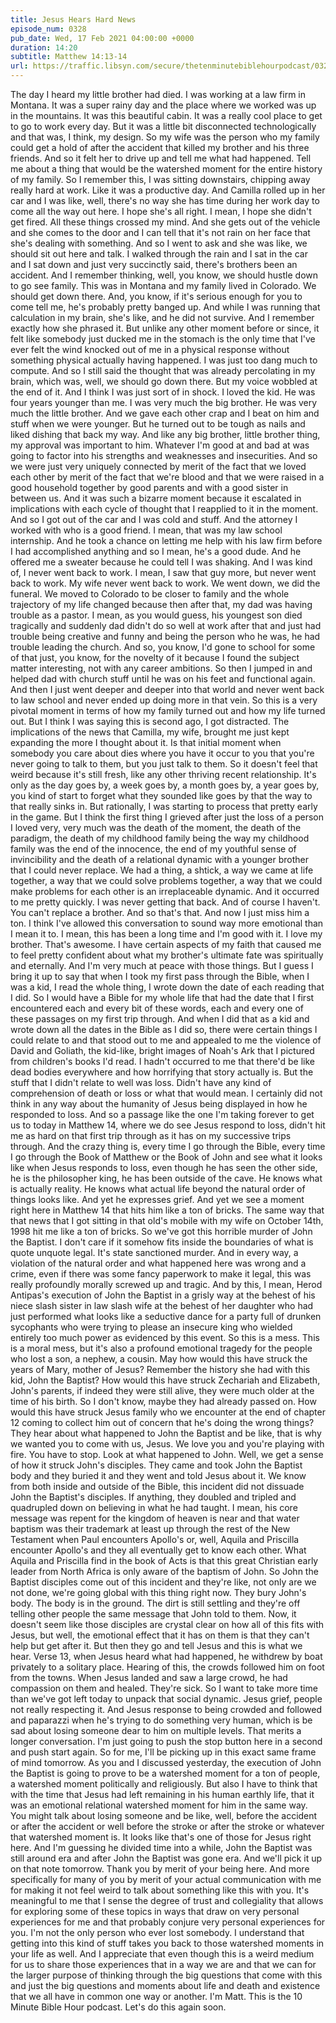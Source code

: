 ```yaml
---
title: Jesus Hears Hard News
episode_num: 0328
pub_date: Wed, 17 Feb 2021 04:00:00 +0000
duration: 14:20
subtitle: Matthew 14:13-14
url: https://traffic.libsyn.com/secure/thetenminutebiblehourpodcast/0328_-_Jesus_Hears_Hard_News.mp3
---
```


 The day I heard my little brother had died. I was working at a law firm in Montana. It was a super rainy day and the place where we worked was up in the mountains. It was this beautiful cabin. It was a really cool place to get to go to work every day. But it was a little bit disconnected technologically and that was, I think, my design. So my wife was the person who my family could get a hold of after the accident that killed my brother and his three friends. And so it felt her to drive up and tell me what had happened. Tell me about a thing that would be the watershed moment for the entire history of my family. So I remember this, I was sitting downstairs, chipping away really hard at work. Like it was a productive day. And Camilla rolled up in her car and I was like, well, there's no way she has time during her work day to come all the way out here. I hope she's all right. I mean, I hope she didn't get fired. All these things crossed my mind. And she gets out of the vehicle and she comes to the door and I can tell that it's not rain on her face that she's dealing with something. And so I went to ask and she was like, we should sit out here and talk. I walked through the rain and I sat in the car and I sat down and just very succinctly said, there's brothers been an accident. And I remember thinking, well, you know, we should hustle down to go see family. This was in Montana and my family lived in Colorado. We should get down there. And, you know, if it's serious enough for you to come tell me, he's probably pretty banged up. And while I was running that calculation in my brain, she's like, and he did not survive. And I remember exactly how she phrased it. But unlike any other moment before or since, it felt like somebody just ducked me in the stomach is the only time that I've ever felt the wind knocked out of me in a physical response without something physical actually having happened. I was just too dang much to compute. And so I still said the thought that was already percolating in my brain, which was, well, we should go down there. But my voice wobbled at the end of it. And I think I was just sort of in shock. I loved the kid. He was four years younger than me. I was very much the big brother. He was very much the little brother. And we gave each other crap and I beat on him and stuff when we were younger. But he turned out to be tough as nails and liked dishing that back my way. And like any big brother, little brother thing, my approval was important to him. Whatever I'm good at and bad at was going to factor into his strengths and weaknesses and insecurities. And so we were just very uniquely connected by merit of the fact that we loved each other by merit of the fact that we're blood and that we were raised in a good household together by good parents and with a good sister in between us. And it was such a bizarre moment because it escalated in implications with each cycle of thought that I reapplied to it in the moment. And so I got out of the car and I was cold and stuff. And the attorney I worked with who is a good friend. I mean, that was my law school internship. And he took a chance on letting me help with his law firm before I had accomplished anything and so I mean, he's a good dude. And he offered me a sweater because he could tell I was shaking. And I was kind of, I never went back to work. I mean, I saw that guy more, but never went back to work. My wife never went back to work. We went down, we did the funeral. We moved to Colorado to be closer to family and the whole trajectory of my life changed because then after that, my dad was having trouble as a pastor. I mean, as you would guess, his youngest son died tragically and suddenly dad didn't do so well at work after that and just had trouble being creative and funny and being the person who he was, he had trouble leading the church. And so, you know, I'd gone to school for some of that just, you know, for the novelty of it because I found the subject matter interesting, not with any career ambitions. So then I jumped in and helped dad with church stuff until he was on his feet and functional again. And then I just went deeper and deeper into that world and never went back to law school and never ended up doing more in that vein. So this is a very pivotal moment in terms of how my family turned out and how my life turned out. But I think I was saying this is second ago, I got distracted. The implications of the news that Camilla, my wife, brought me just kept expanding the more I thought about it. Is that initial moment when somebody you care about dies where you have it occur to you that you're never going to talk to them, but you just talk to them. So it doesn't feel that weird because it's still fresh, like any other thriving recent relationship. It's only as the day goes by, a week goes by, a month goes by, a year goes by, you kind of start to forget what they sounded like goes by that the way to that really sinks in. But rationally, I was starting to process that pretty early in the game. But I think the first thing I grieved after just the loss of a person I loved very, very much was the death of the moment, the death of the paradigm, the death of my childhood family being the way my childhood family was the end of the innocence, the end of my youthful sense of invincibility and the death of a relational dynamic with a younger brother that I could never replace. We had a thing, a shtick, a way we came at life together, a way that we could solve problems together, a way that we could make problems for each other is an irreplaceable dynamic. And it occurred to me pretty quickly. I was never getting that back. And of course I haven't. You can't replace a brother. And so that's that. And now I just miss him a ton. I think I've allowed this conversation to sound way more emotional than I mean it to. I mean, this has been a long time and I'm good with it. I love my brother. That's awesome. I have certain aspects of my faith that caused me to feel pretty confident about what my brother's ultimate fate was spiritually and eternally. And I'm very much at peace with those things. But I guess I bring it up to say that when I took my first pass through the Bible, when I was a kid, I read the whole thing, I wrote down the date of each reading that I did. So I would have a Bible for my whole life that had the date that I first encountered each and every bit of these words, each and every one of these passages on my first trip through. And when I did that as a kid and wrote down all the dates in the Bible as I did so, there were certain things I could relate to and that stood out to me and appealed to me the violence of David and Goliath, the kid-like, bright images of Noah's Ark that I pictured from children's books I'd read. I hadn't occurred to me that there'd be like dead bodies everywhere and how horrifying that story actually is. But the stuff that I didn't relate to well was loss. Didn't have any kind of comprehension of death or loss or what that would mean. I certainly did not think in any way about the humanity of Jesus being displayed in how he responded to loss. And so a passage like the one I'm taking forever to get us to today in Matthew 14, where we do see Jesus respond to loss, didn't hit me as hard on that first trip through as it has on my successive trips through. And the crazy thing is, every time I go through the Bible, every time I go through the Book of Matthew or the Book of John and see what it looks like when Jesus responds to loss, even though he has seen the other side, he is the philosopher king, he has been outside of the cave. He knows what is actually reality. He knows what actual life beyond the natural order of things looks like. And yet he expresses grief. And yet we see a moment right here in Matthew 14 that hits him like a ton of bricks. The same way that that news that I got sitting in that old's mobile with my wife on October 14th, 1998 hit me like a ton of bricks. So we've got this horrible murder of John the Baptist. I don't care if it somehow fits inside the boundaries of what is quote unquote legal. It's state sanctioned murder. And in every way, a violation of the natural order and what happened here was wrong and a crime, even if there was some fancy paperwork to make it legal, this was really profoundly morally screwed up and tragic. And by this, I mean, Herod Antipas's execution of John the Baptist in a grisly way at the behest of his niece slash sister in law slash wife at the behest of her daughter who had just performed what looks like a seductive dance for a party full of drunken sycophants who were trying to please an insecure king who wielded entirely too much power as evidenced by this event. So this is a mess. This is a moral mess, but it's also a profound emotional tragedy for the people who lost a son, a nephew, a cousin. May how would this have struck the years of Mary, mother of Jesus? Remember the history she had with this kid, John the Baptist? How would this have struck Zechariah and Elizabeth, John's parents, if indeed they were still alive, they were much older at the time of his birth. So I don't know, maybe they had already passed on. How would this have struck Jesus family who we encounter at the end of chapter 12 coming to collect him out of concern that he's doing the wrong things? They hear about what happened to John the Baptist and be like, that is why we wanted you to come with us, Jesus. We love you and you're playing with fire. You have to stop. Look at what happened to John. Well, we get a sense of how it struck John's disciples. They came and took John the Baptist body and they buried it and they went and told Jesus about it. We know from both inside and outside of the Bible, this incident did not dissuade John the Baptist's disciples. If anything, they doubled and tripled and quadrupled down on believing in what he had taught. I mean, his core message was repent for the kingdom of heaven is near and that water baptism was their trademark at least up through the rest of the New Testament when Paul encounters Apollo's or, well, Aquila and Priscilla encounter Apollo's and they all eventually get to know each other. What Aquila and Priscilla find in the book of Acts is that this great Christian early leader from North Africa is only aware of the baptism of John. So John the Baptist disciples come out of this incident and they're like, not only are we not done, we're going global with this thing right now. They bury John's body. The body is in the ground. The dirt is still settling and they're off telling other people the same message that John told to them. Now, it doesn't seem like those disciples are crystal clear on how all of this fits with Jesus, but well, the emotional effect that it has on them is that they can't help but get after it. But then they go and tell Jesus and this is what we hear. Verse 13, when Jesus heard what had happened, he withdrew by boat privately to a solitary place. Hearing of this, the crowds followed him on foot from the towns. When Jesus landed and saw a large crowd, he had compassion on them and healed. They're sick. So I want to take more time than we've got left today to unpack that social dynamic. Jesus grief, people not really respecting it. And Jesus response to being crowded and followed and paparazzi when he's trying to do something very human, which is be sad about losing someone dear to him on multiple levels. That merits a longer conversation. I'm just going to push the stop button here in a second and push start again. So for me, I'll be picking up in this exact same frame of mind tomorrow. As you and I discussed yesterday, the execution of John the Baptist is going to prove to be a watershed moment for a ton of people, a watershed moment politically and religiously. But also I have to think that with the time that Jesus had left remaining in his human earthly life, that it was an emotional relational watershed moment for him in the same way. You might talk about losing someone and be like, well, before the accident or after the accident or well before the stroke or after the stroke or whatever that watershed moment is. It looks like that's one of those for Jesus right here. And I'm guessing he divided time into a while, John the Baptist was still around era and after John the Baptist was gone era. And we'll pick it up on that note tomorrow. Thank you by merit of your being here. And more specifically for many of you by merit of your actual communication with me for making it not feel weird to talk about something like this with you. It's meaningful to me that I sense the degree of trust and collegiality that allows for exploring some of these topics in ways that draw on very personal experiences for me and that probably conjure very personal experiences for you. I'm not the only person who ever lost somebody. I understand that getting into this kind of stuff takes you back to those watershed moments in your life as well. And I appreciate that even though this is a weird medium for us to share those experiences that in a way we are and that we can for the larger purpose of thinking through the big questions that come with this and just the big questions and moments about life and death and existence that we all have in common one way or another. I'm Matt. This is the 10 Minute Bible Hour podcast. Let's do this again soon.